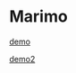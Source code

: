 # Marimo

[demo](https://github.com/cvxgrp/cvxrisk/blob/main/marimo/demo.html)

[demo2](https://www.cvxgrp.org/cvxrisk/marimo/demo.html)

